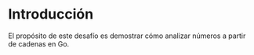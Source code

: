 # Introducción

El propósito de este desafío es demostrar cómo analizar números a partir de cadenas en Go.
